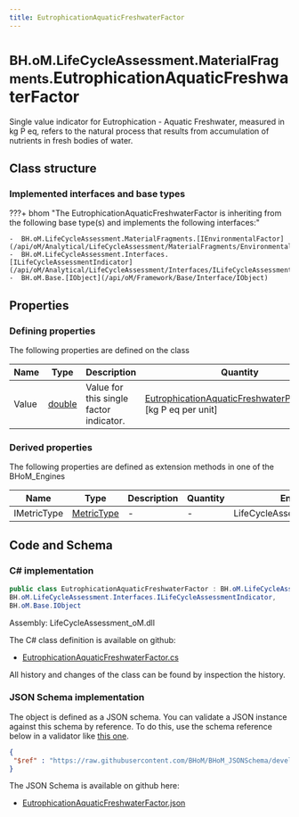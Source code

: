```yaml
---
title: EutrophicationAquaticFreshwaterFactor
---
```


# <small>BH.oM.LifeCycleAssessment.MaterialFragments.</small>**EutrophicationAquaticFreshwaterFactor**

Single value indicator for Eutrophication - Aquatic Freshwater, measured in kg P eq, refers to the natural process that results from accumulation of nutrients in fresh bodies of water.

## Class structure

### Implemented interfaces and base types

???+ bhom "The EutrophicationAquaticFreshwaterFactor is inheriting from the following base type(s) and implements the following interfaces:"

    -  BH.oM.LifeCycleAssessment.MaterialFragments.[IEnvironmentalFactor](/api/oM/Analytical/LifeCycleAssessment/MaterialFragments/EnvironmentalFactors/IEnvironmentalFactor)
    -  BH.oM.LifeCycleAssessment.Interfaces.[ILifeCycleAssessmentIndicator](/api/oM/Analytical/LifeCycleAssessment/Interfaces/ILifeCycleAssessmentIndicator)
    -  BH.oM.Base.[IObject](/api/oM/Framework/Base/Interface/IObject)


## Properties



### Defining properties

The following properties are defined on the class

| Name             | Type             | Description      | Quantity         |
|------------------|------------------|------------------|------------------|
| Value | [double](https://learn.microsoft.com/en-us/dotnet/api/System.Double?view=netstandard-2.0) | Value for this single factor indicator. | [EutrophicationAquaticFreshwaterPerQuantity](/api/oM/Dimensional/Quantities/Attributes/EutrophicationAquaticFreshwaterPerQuantity) [kg P eq per unit] |


### Derived properties

The following properties are defined as extension methods in one of the BHoM_Engines

| Name             | Type             | Description      | Quantity         | Engine           |
|------------------|------------------|------------------|------------------|------------------|
| IMetricType | [MetricType](/api/oM/Analytical/LifeCycleAssessment/Enums/MetricType) | - | - | LifeCycleAssessment_Engine |


## Code and Schema

### C# implementation

``` C# title="C#"
public class EutrophicationAquaticFreshwaterFactor : BH.oM.LifeCycleAssessment.MaterialFragments.IEnvironmentalFactor,
BH.oM.LifeCycleAssessment.Interfaces.ILifeCycleAssessmentIndicator,
BH.oM.Base.IObject
```

Assembly: LifeCycleAssessment_oM.dll

The C# class definition is available on github:

- [EutrophicationAquaticFreshwaterFactor.cs](https://github.com/BHoM/BHoM/blob/develop/LifeCycleAssessment_oM/MaterialFragments\EnvironmentalFactors\EutrophicationAquaticFreshwaterFactor.cs)

All history and changes of the class can be found by inspection the history.
### JSON Schema implementation

The object is defined as a JSON schema. You can validate a JSON instance against this schema by reference. To do this, use the schema reference below in a validator like [this one](https://www.jsonschemavalidator.net/).

``` json title="JSON Schema"
{
 "$ref" : "https://raw.githubusercontent.com/BHoM/BHoM_JSONSchema/develop/LifeCycleAssessment_oM/MaterialFragments/EutrophicationAquaticFreshwaterFactor.json"
}
```

The JSON Schema is available on github here:

- [EutrophicationAquaticFreshwaterFactor.json](https://github.com/BHoM/BHoM_JSONSchema/blob/develop/LifeCycleAssessment_oM/MaterialFragments/EutrophicationAquaticFreshwaterFactor.json)
